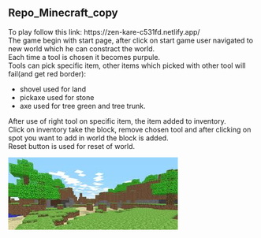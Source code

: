 <h2> Repo_Minecraft_copy</h2>
<div>To play follow this link: https://zen-kare-c531fd.netlify.app/ </div>
<div>The game begin with start page, after click on start game user navigated to new world which he can constract the world.</div>
<div> Each time a tool is chosen it becomes purpule.</div>
<div>Tools can pick specific item, other items which picked with other tool will fail(and get red border):</div>
<ul>
  <li>shovel used for land</li>
  <li>pickaxe used for stone</li>
  <li>axe used for tree green and tree trunk.</li>
</ul>
<div>After use of right tool on specific item, the item added to inventory.</div>
<div>Click on inventory take the block, remove chosen tool and after clicking on spot you want to add in world the block is added.</div>
<div>Reset button is used for reset of world.</div>

![stack Overflow](minecraft.png)



